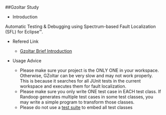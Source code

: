 ##Gzoltar Study

- Introduction

Automatic Testing & Debugging using Spectrum-based Fault Localization (SFL) for Eclipse™.

- Refered Link

  - [Gzoltar Brief Introduction](https://course.cse.ust.hk/comp5111/assignment/gzoltar.html)

- Usage Advice

  - Please make sure your project is the ONLY ONE in your workspace. Otherwise, GZoltar can be very slow and may not work properly. This is because it searches for all JUnit tests in the current workspace and executes them for fault localization.
  - Please make sure you only write ONE test case in EACH test class. If Randoop generates multiple test cases in some test classes, you may write a simple program to transform those classes.
  - Please do not use a [test suite](http://www.vogella.com/tutorials/JUnit/article.html#juniteclipse_testsuite) to embed all test classes
